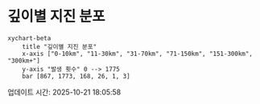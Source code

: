 # 깊이별 지진 분포

```mermaid
xychart-beta
    title "깊이별 지진 분포"
    x-axis ["0-10km", "11-30km", "31-70km", "71-150km", "151-300km", "300km+"]
    y-axis "발생 횟수" 0 --> 1775
    bar [867, 1773, 168, 26, 1, 3]
```

업데이트 시간: 2025-10-21 18:05:58
